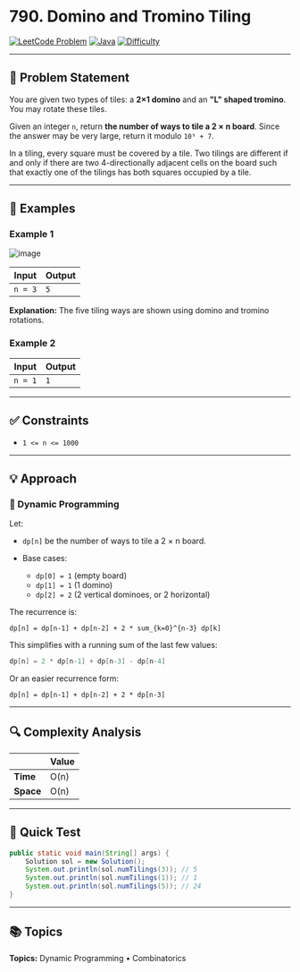 # 790. Domino and Tromino Tiling



[![LeetCode Problem](https://img.shields.io/badge/LeetCode-790.%20Domino%20and%20Tromino%20Tiling-blue)](https://leetcode.com/problems/domino-and-tromino-tiling/)
[![Java](https://img.shields.io/badge/Language-Java-orange)](https://www.java.com/)
[![Difficulty](https://img.shields.io/badge/Difficulty-Medium-yellow)]()

---

## 🧩 Problem Statement

You are given two types of tiles: a **2×1 domino** and an **"L" shaped tromino**. You may rotate these tiles.

Given an integer `n`, return **the number of ways to tile a 2 × n board**. Since the answer may be very large, return it modulo `10⁹ + 7`.

In a tiling, every square must be covered by a tile. Two tilings are different if and only if there are two 4-directionally adjacent cells on the board such that exactly one of the tilings has both squares occupied by a tile.

---

## 🧠 Examples

### Example 1

![image](https://github.com/user-attachments/assets/1f4fd771-081a-470b-a0f8-4cbd30988716)


| Input   | Output |
| ------- | ------ |
| `n = 3` | `5`    |

**Explanation:**
The five tiling ways are shown using domino and tromino rotations.

### Example 2

| Input   | Output |
| ------- | ------ |
| `n = 1` | `1`    |

---

## ✅ Constraints

* `1 <= n <= 1000`

---

## 💡 Approach

### 🧮 Dynamic Programming

Let:

* `dp[n]` be the number of ways to tile a 2 × n board.
* Base cases:

  * `dp[0] = 1` (empty board)
  * `dp[1] = 1` (1 domino)
  * `dp[2] = 2` (2 vertical dominoes, or 2 horizontal)

The recurrence is:

```text
dp[n] = dp[n-1] + dp[n-2] + 2 * sum_{k=0}^{n-3} dp[k]
```

This simplifies with a running sum of the last few values:

```java
dp[n] = 2 * dp[n-1] + dp[n-3] - dp[n-4]
```

Or an easier recurrence form:

```text
dp[n] = dp[n-1] + dp[n-2] + 2 * dp[n-3]
```
---

## 🔍 Complexity Analysis

|           | Value |
| --------- | ----- |
| **Time**  | O(n)  |
| **Space** | O(n)  |

---

## 🧪 Quick Test

```java
public static void main(String[] args) {
    Solution sol = new Solution();
    System.out.println(sol.numTilings(3)); // 5
    System.out.println(sol.numTilings(1)); // 1
    System.out.println(sol.numTilings(5)); // 24
}
```

---

## 📚 Topics

**Topics:** Dynamic Programming • Combinatorics
